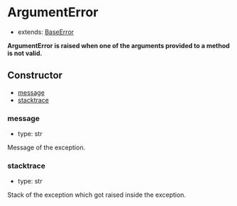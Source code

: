 # ArgumentError

- extends: [BaseError](./doc/api/python/exceptions/baseerror.md)

**ArgumentError is raised when one of the arguments provided to a method is not valid.**

## Constructor<!-- {docsify-ignore} -->
- [message](#message)
- [stacktrace](#stacktrace)


### message
- type: str

Message of the exception.


### stacktrace
- type: str

Stack of the exception which got raised inside the exception.